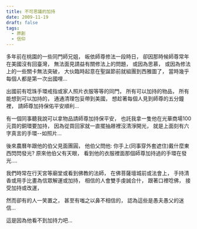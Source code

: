 ```yaml
---
title: 不可思議的加持
date: 2009-11-19
draft: false
tags:
  - 原創
  - 信仰
---
```

多年前在桃園的一些同門師兄姐，
皈依師尊修法一段時日，
卻因那時候師尊常年在美國沒有回臺灣，
無法面見請益有關修法上的問題，
或因為思慕，
或因為修法上的一些關卡無法突破，
大伙臨時起意在聖誕節前就組團到西雅圖了，
當時幾乎每個人都是第一次出國哩...

出國前有唸珠手環戒指或家人照片衣服等等的同門，
所有可以加持的物品，
所有能想到可以加持的，
通通清理包妥帶到美國，
想趁著每個人見到師尊的五分鐘裡，
請師尊加持保佑平安順利...

有一個同事聽我說可以拿物品請師尊加持保平安，
也託我拿一隻他在光華商場100元買的銅環要加持，
因為從買回家就一直擺抽屜裡沒清淨開光，
就是上面刻有六字真言的手環--如照片...

後來農曆年跟他的伯父見面團圓，
他伯父問他:
你手上(同事穿外套遮住)戴什麼東西閃閃發光?
原來他伯父有天眼，
看到他的衣服裡面那個師尊加持過的手環在發光....


我們時常在行天宮等廟堂或看到佛教的法師，
在佛菩薩壇城前或法會上，
手持清香或用手比畫為信眾解運或加持，
相信的人會雙手虔誠合什，
跟著口裡唸佛，
接受加持或改運，

然而卻有的人一笑置之，
甚至有嗤之以鼻不相信的，
認為這些是愚夫愚父的迷信...

這是因為他看不到加持力吧...






